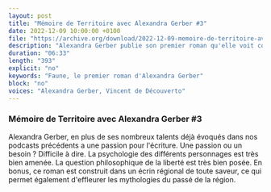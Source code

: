 ```yaml
---
layout: post
title: "Mémoire de Territoire avec Alexandra Gerber #3"
date: 2022-12-09 10:00:00 +0100
file: "https://archive.org/download/2022-12-09-memoire-de-territoire-avec-alexandra-gerber-3/3.mp3"
description: "Alexandra Gerber publie son premier roman qu'elle voit comme une renaissance de sa propre personne. Un roman d'une remarquable qualité."
duration: "06:33" 
length: "393"
explicit: "no" 
keywords: "Faune, le premier roman d'Alexandra Gerber"
block: "no" 
voices: "Alexandra Gerber, Vincent de Découverto"
---
```

### Mémoire de Territoire avec Alexandra Gerber #3

Alexandra Gerber, en plus de ses nombreux talents déjà évoqués dans nos podcasts précédents a une passion pour l'écriture. Une passion ou un besoin ? Difficile à dire.
La psychologie des différents personnages est très bien amenée. La question philosophique de la liberté est très bien posée.
En bonus, ce roman est construit dans un écrin régional de toute saveur, ce qui permet également d'effleurer les mythologies du passé de la région.
                    

